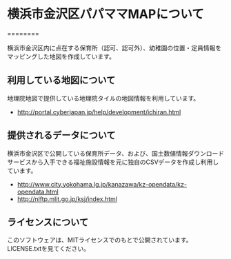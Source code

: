 # 横浜市金沢区パパママMAPについて
========

横浜市金沢区内に点在する保育所（認可、認可外）、幼稚園の位置・定員情報をマッピングした地図を作成しています。

## 利用している地図について

地理院地図で提供している地理院タイルの地図情報を利用しています。

- http://portal.cyberjapan.jp/help/development/ichiran.html

## 提供されるデータについて

横浜市金沢区で公開している保育所データ、および、国土数値情報ダウンロードサービスから入手できる福祉施設情報を元に独自のCSVデータを作成し利用しています。

- http://www.city.yokohama.lg.jp/kanazawa/kz-opendata/kz-opendata.html
- http://nlftp.mlit.go.jp/ksj/index.html

## ライセンスについて

このソフトウェアは、MITライセンスでのもとで公開されています。LICENSE.txtを見てください。
